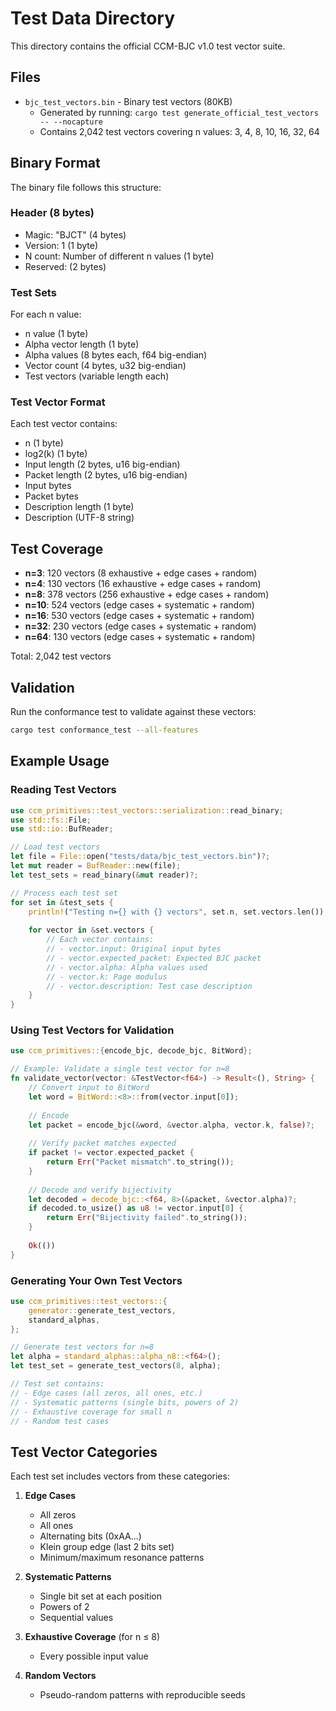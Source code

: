 # Test Data Directory

This directory contains the official CCM-BJC v1.0 test vector suite.

## Files

- `bjc_test_vectors.bin` - Binary test vectors (80KB)
  - Generated by running: `cargo test generate_official_test_vectors -- --nocapture`
  - Contains 2,042 test vectors covering n values: 3, 4, 8, 10, 16, 32, 64

## Binary Format

The binary file follows this structure:

### Header (8 bytes)
- Magic: "BJCT" (4 bytes)
- Version: 1 (1 byte)
- N count: Number of different n values (1 byte)
- Reserved: (2 bytes)

### Test Sets
For each n value:
- n value (1 byte)
- Alpha vector length (1 byte)
- Alpha values (8 bytes each, f64 big-endian)
- Vector count (4 bytes, u32 big-endian)
- Test vectors (variable length each)

### Test Vector Format
Each test vector contains:
- n (1 byte)
- log2(k) (1 byte)
- Input length (2 bytes, u16 big-endian)
- Packet length (2 bytes, u16 big-endian)
- Input bytes
- Packet bytes
- Description length (1 byte)
- Description (UTF-8 string)

## Test Coverage

- **n=3**: 120 vectors (8 exhaustive + edge cases + random)
- **n=4**: 130 vectors (16 exhaustive + edge cases + random)
- **n=8**: 378 vectors (256 exhaustive + edge cases + random)
- **n=10**: 524 vectors (edge cases + systematic + random)
- **n=16**: 530 vectors (edge cases + systematic + random)
- **n=32**: 230 vectors (edge cases + systematic + random)
- **n=64**: 130 vectors (edge cases + systematic + random)

Total: 2,042 test vectors

## Validation

Run the conformance test to validate against these vectors:
```bash
cargo test conformance_test --all-features
```

## Example Usage

### Reading Test Vectors

```rust
use ccm_primitives::test_vectors::serialization::read_binary;
use std::fs::File;
use std::io::BufReader;

// Load test vectors
let file = File::open("tests/data/bjc_test_vectors.bin")?;
let mut reader = BufReader::new(file);
let test_sets = read_binary(&mut reader)?;

// Process each test set
for set in &test_sets {
    println!("Testing n={} with {} vectors", set.n, set.vectors.len());
    
    for vector in &set.vectors {
        // Each vector contains:
        // - vector.input: Original input bytes
        // - vector.expected_packet: Expected BJC packet
        // - vector.alpha: Alpha values used
        // - vector.k: Page modulus
        // - vector.description: Test case description
    }
}
```

### Using Test Vectors for Validation

```rust
use ccm_primitives::{encode_bjc, decode_bjc, BitWord};

// Example: Validate a single test vector for n=8
fn validate_vector(vector: &TestVector<f64>) -> Result<(), String> {
    // Convert input to BitWord
    let word = BitWord::<8>::from(vector.input[0]);
    
    // Encode
    let packet = encode_bjc(&word, &vector.alpha, vector.k, false)?;
    
    // Verify packet matches expected
    if packet != vector.expected_packet {
        return Err("Packet mismatch".to_string());
    }
    
    // Decode and verify bijectivity
    let decoded = decode_bjc::<f64, 8>(&packet, &vector.alpha)?;
    if decoded.to_usize() as u8 != vector.input[0] {
        return Err("Bijectivity failed".to_string());
    }
    
    Ok(())
}
```

### Generating Your Own Test Vectors

```rust
use ccm_primitives::test_vectors::{
    generator::generate_test_vectors,
    standard_alphas,
};

// Generate test vectors for n=8
let alpha = standard_alphas::alpha_n8::<f64>();
let test_set = generate_test_vectors(8, alpha);

// Test set contains:
// - Edge cases (all zeros, all ones, etc.)
// - Systematic patterns (single bits, powers of 2)
// - Exhaustive coverage for small n
// - Random test cases
```

## Test Vector Categories

Each test set includes vectors from these categories:

1. **Edge Cases**
   - All zeros
   - All ones
   - Alternating bits (0xAA...)
   - Klein group edge (last 2 bits set)
   - Minimum/maximum resonance patterns

2. **Systematic Patterns**
   - Single bit set at each position
   - Powers of 2
   - Sequential values

3. **Exhaustive Coverage** (for n ≤ 8)
   - Every possible input value

4. **Random Vectors**
   - Pseudo-random patterns with reproducible seeds